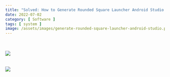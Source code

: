 ```yaml
---
title: "Solved: How to Generate Rounded Square Launcher Android Studio Legacy Icon"
date: 2022-07-02
category: [ Software ]
tags: [ system ]
image: /assets/images/generate-rounded-square-launcher-android-studio.png
---
```

<br/>
<br/>
<img class="img-post" src="{{site.baseurl}}/assets/images/app-new-image-asset-android-studio.jpg"><br/>
<br/>
<br/>
<img class="img-post" src="{{site.baseurl}}/assets/images/configure-image-asset-android-studio.png"><br/>
<br/>

